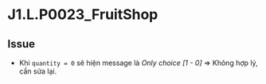 # J1.L.P0023_FruitShop


## Issue

- Khi `quantity = 0` sẽ hiện message là _*Only choice [1 - 0]*_ => Không hợp lý, cần sửa lại.
